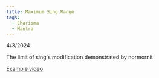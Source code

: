 ```yaml
---
title: Maximum Sing Range
tags:
  - Charisma
  - Mantra
---
```

4/3/2024

The limit of sing's modification demonstrated by normornit

[Example video](https://medal.tv/games/roblox/clips/24igOhNVdq4XdT/d1337u3jFNUi?invite=cr-MSxOQkwsMjEyMjE0MzUyLA)